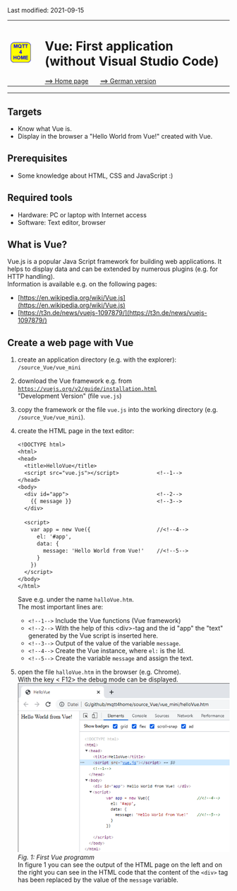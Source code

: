 Last modified: 2021-09-15   
<table><tr><td><img src="logo/mqtt4home_96.png"></td><td>&nbsp;</td><td>
<h1>Vue: First application (without Visual Studio Code)</h1>
<a href="../readme.md">==> Home page</a> &nbsp; &nbsp; &nbsp; 
<a href="m4h501_Vue_Hello.md">==> German version</a> &nbsp; &nbsp; &nbsp; 
</td></tr></table><hr>

## Targets
* Know what Vue is.   
* Display in the browser a "Hello World from Vue!" created with Vue.   
   

## Prerequisites
* Some knowledge about HTML, CSS and JavaScript :)

## Required tools
* Hardware: PC or laptop with Internet access
* Software: Text editor, browser

## What is Vue?
Vue.js is a popular Java Script framework for building web applications. It helps to display data and can be extended by numerous plugins (e.g. for HTTP handling).   
Information is available e.g. on the following pages:   
* [https://en.wikipedia.org/wiki/Vue.js](https://en.wikipedia.org/wiki/Vue.js)   
* [https://t3n.de/news/vuejs-1097879/](https://t3n.de/news/vuejs-1097879/)   

## Create a web page with Vue
1. create an application directory (e.g. with the explorer):   
   `/source_Vue/vue_mini`   

2. download the Vue framework e.g. from [`https://vuejs.org/v2/guide/installation.html`](https://vuejs.org/v2/guide/installation.html)   
"Development Version" (file `vue.js`)   

3. copy the framework or the file `vue.js` into the working directory (e.g. `/source_Vue/vue_mini`).   

4. create the HTML page in the text editor:   
   ```   
   <!DOCTYPE html>
   <html>
   <head>
     <title>HelloVue</title>
     <script src="vue.js"></script>            <!--1-->
   </head>
   <body>
     <div id="app">                            <!--2-->
       {{ message }}                           <!--3-->
     </div>

     <script>
       var app = new Vue({                     //<!--4-->
         el: '#app',
         data: {
           message: 'Hello World from Vue!'    //<!--5-->
         }
       })
     </script>
   </body>
   </html>
   ```   
   Save e.g. under the name `halloVue.htm`.   
   The most important lines are:   
   * `<!--1-->` Include the Vue functions (Vue framework)   
   * `<!--2-->` With the help of this &lt;div&gt;-tag and the id "app" the "text" generated by the Vue script is inserted here.   
   * `<!--3-->` Output of the value of the variable `message`.   
   * `<!--4-->` Create the Vue instance, where `el:` is the Id.   
   * `<!--5-->` Create the variable `message` and assign the text.   

5. open the file `halloVue.htm` in the browser (e.g. Chrome).   
   With the key &lt; F12&gt; the debug mode can be displayed.   
   ![First Vue program](./images/210915_HelloVue1.png "First Vue program")   
   _Fig. 1: First Vue programm_   
   In figure 1 you can see the output of the HTML page on the left and on the right you can see in the HTML code that the content of the `<div>` tag has been replaced by the value of the `message` variable.   
